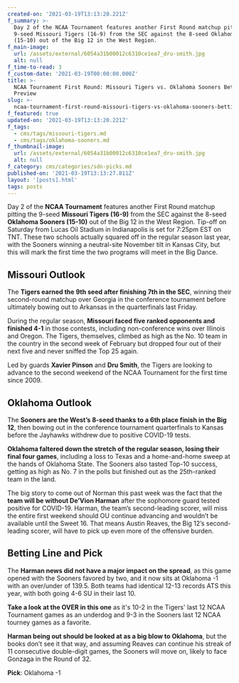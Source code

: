 ```yaml
---
created-on: '2021-03-19T13:13:20.221Z'
f_summary: >-
  Day 2 of the NCAA Tournament features another First Round matchup pitting the
  9-seed Missouri Tigers (16-9) from the SEC against the 8-seed Oklahoma Sooners
  (15-10) out of the Big 12 in the West Region.
f_main-image:
  url: /assets/external/6054a31b00012c6310ce1ea7_dru-smith.jpg
  alt: null
f_time-to-read: 3
f_custom-date: '2021-03-19T00:00:00.000Z'
title: >-
  NCAA Tournament First Round: Missouri Tigers vs. Oklahoma Sooners Betting
  Preview
slug: >-
  ncaa-tournament-first-round-missouri-tigers-vs-oklahoma-sooners-betting-preview
f_featured: true
updated-on: '2021-03-19T13:13:20.221Z'
f_tags:
  - cms/tags/missouri-tigers.md
  - cms/tags/oklahoma-sooners.md
f_thumbnail-image:
  url: /assets/external/6054a31b00012c6310ce1ea7_dru-smith.jpg
  alt: null
f_category: cms/categories/sdn-picks.md
published-on: '2021-03-19T13:13:27.811Z'
layout: '[posts].html'
tags: posts
---
```


Day 2 of the **NCAA Tournament** features another First Round matchup pitting the 9-seed **Missouri Tigers (16-9)** from the SEC against the 8-seed **Oklahoma Sooners (15-10)** out of the Big 12 in the West Region. Tip-off on Saturday from Lucas Oil Stadium in Indianapolis is set for 7:25pm EST on TNT. These two schools actually squared off in the regular season last year, with the Sooners winning a neutral-site November tilt in Kansas City, but this will mark the first time the two programs will meet in the Big Dance.

Missouri Outlook
----------------

The **Tigers earned the 9th seed after finishing 7th in the SEC**, winning their second-round matchup over Georgia in the conference tournament before ultimately bowing out to Arkansas in the quarterfinals last Friday.

During the regular season, **Missouri faced five ranked opponents and finished 4-1** in those contests, including non-conference wins over Illinois and Oregon. The Tigers, themselves, climbed as high as the No. 10 team in the country in the second week of February but dropped four out of their next five and never sniffed the Top 25 again.

Led by guards **Xavier Pinson** and **Dru Smith**, the Tigers are looking to advance to the second weekend of the NCAA Tournament for the first time since 2009.

Oklahoma Outlook
----------------

The **Sooners are the West’s 8-seed thanks to a 6th place finish in the Big 12**, then bowing out in the conference tournament quarterfinals to Kansas before the Jayhawks withdrew due to positive COVID-19 tests.

**Oklahoma faltered down the stretch of the regular season, losing their final four games**, including a loss to Texas and a home-and-home sweep at the hands of Oklahoma State. The Sooners also tasted Top-10 success, getting as high as No. 7 in the polls but finished out as the 25th-ranked team in the land.

The big story to come out of Norman this past week was the fact that the **team will be without De’Vion Harman** after the sophomore guard tested positive for COVID-19. Harman, the team’s second-leading scorer, will miss the entire first weekend should OU continue advancing and wouldn’t be available until the Sweet 16. That means Austin Reaves, the Big 12’s second-leading scorer, will have to pick up even more of the offensive burden.

Betting Line and Pick
---------------------

The **Harman news did not have a major impact on the spread**, as this game opened with the Sooners favored by two, and it now sits at Oklahoma -1 with an over/under of 139.5. Both teams had identical 12-13 records ATS this year, with both going 4-6 SU in their last 10.

**Take a look at the OVER in this one** as it's 10-2 in the Tigers' last 12 NCAA Tournament games as an underdog and 9-3 in the Sooners last 12 NCAA tourney games as a favorite.

**Harman being out should be looked at as a big blow to Oklahoma**, but the books don’t see it that way, and assuming Reaves can continue his streak of 11 consecutive double-digit games, the Sooners will move on, likely to face Gonzaga in the Round of 32.

**Pick**: Oklahoma -1

